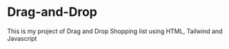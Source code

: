 # Drag-and-Drop
This is my project of Drag and Drop Shopping list using HTML, Tailwind and Javascript

